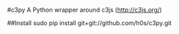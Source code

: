 #c3py
A Python wrapper around c3js (http://c3js.org/)

##Install
    sudo pip install git+git://github.com/h0s/c3py.git
